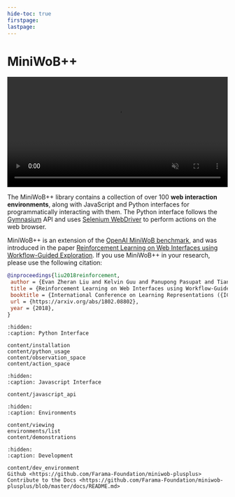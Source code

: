 ```yaml
---
hide-toc: true
firstpage:
lastpage:
---
```


# MiniWoB++

<video width="100%" controls muted autoplay loop>
  <source src="_static/videos/miniwob.mp4" type="video/mp4">
</video>

The MiniWoB++ library contains a collection of over 100 **web interaction environments**,
along with JavaScript and Python interfaces for programmatically interacting with them.
The Python interface follows the [Gymnasium](https://gymnasium.farama.org/) API
and uses [Selenium WebDriver](https://www.selenium.dev/documentation/webdriver/)
to perform actions on the web browser. 

MiniWoB++ is an extension of the
[OpenAI MiniWoB benchmark](http://proceedings.mlr.press/v70/shi17a/shi17a.pdf),
and was introduced in the paper
[Reinforcement Learning on Web Interfaces using Workflow-Guided
Exploration](https://arxiv.org/abs/1802.08802).
If you use MiniWoB++ in your research, please use the following citation:

```bibtex
@inproceedings{liu2018reinforcement,
 author = {Evan Zheran Liu and Kelvin Guu and Panupong Pasupat and Tianlin Shi and Percy Liang},
 title = {Reinforcement Learning on Web Interfaces using Workflow-Guided Exploration},
 booktitle = {International Conference on Learning Representations ({ICLR})},
 url = {https://arxiv.org/abs/1802.08802},
 year = {2018},
}
```

```{toctree}
:hidden:
:caption: Python Interface

content/installation
content/python_usage
content/observation_space
content/action_space
```

```{toctree}
:hidden:
:caption: Javascript Interface

content/javascript_api
```

```{toctree}
:hidden:
:caption: Environments

content/viewing
environments/list
content/demonstrations
```

```{toctree}
:hidden:
:caption: Development

content/dev_environment
Github <https://github.com/Farama-Foundation/miniwob-plusplus>
Contribute to the Docs <https://github.com/Farama-Foundation/miniwob-plusplus/blob/master/docs/README.md>
```
